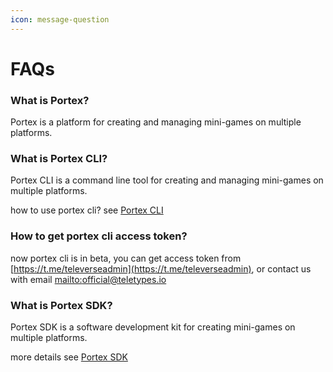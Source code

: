 ```yaml
---
icon: message-question
---
```


# FAQs

### What is Portex?

Portex is a platform for creating and managing mini-games on multiple platforms.

### What is Portex CLI?

Portex CLI is a command line tool for creating and managing mini-games on multiple platforms.

how to use portex cli? see [Portex CLI](cli/overview.md)

### How to get portex cli access token?

now portex cli is in beta, you can get access token from [https://t.me/televerseadmin](https://t.me/televerseadmin), or contact us with email [mailto:official@teletypes.io](mailto:official@teletypes.io)

### What is Portex SDK?

Portex SDK is a software development kit for creating mini-games on multiple platforms.

more details see [Portex SDK](sdk/overview.md)
